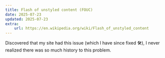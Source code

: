 ```yaml
---
title: Flash of unstyled content (FOUC) 
date: 2025-07-23
updated: 2025-07-23
extra: 
    url: https://en.wikipedia.org/wiki/Flash_of_unstyled_content
---
```


Discovered that my site had this issue (which I have since fixed 🛠️), I never realized there was so much history to this problem. 